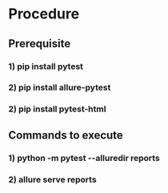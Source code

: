 # Procedure

## Prerequisite

### 1) pip install pytest
### 2) pip install allure-pytest
### 2) pip install pytest-html

## Commands to execute

### 1) python -m pytest --alluredir reports
### 2) allure serve reports
